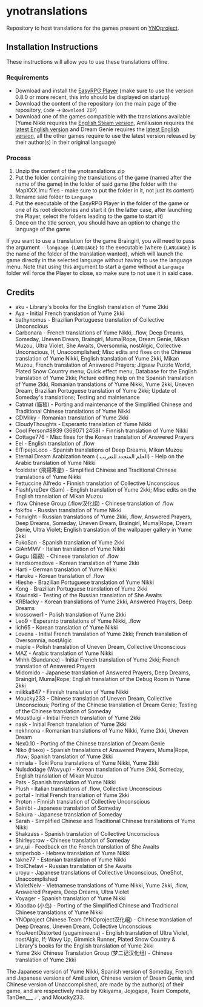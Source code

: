 # ynotranslations
Repository to host translations for the games present on [YNOproject](https://ynoproject.net).

## Installation Instructions
These instructions will allow you to use these translations offline.

### Requirements
* Download and install the [EasyRPG Player](https://easyrpg.org/player/downloads/) (make sure to use the version 0.8.0 or more recent, this info should be displayed on startup)
* Download the content of the repository (on the main page of the repository, `Code` -> `Download ZIP`)
* Download one of the games compatible with the translations available (Yume Nikki requires the [English Steam version](https://store.steampowered.com/app/650700/Yume_Nikki/), Amillusion requires the [latest English version](https://ynfg.yume.wiki/Amillusion#Download) and Dream Genie requires the [latest English version](https://ynfg.yume.wiki/Dream_Genie_(梦鬼)#Original), all the other games require to use the latest version released by their author(s) in their original language)

### Process
1. Unzip the content of the ynotranslations zip
2. Put the folder containing the translations of the game (named after the name of the game) in the folder of said game (the folder with the MapXXX.lmu files - make sure to put the folder in it, not just its content)
3. Rename said folder to `Language`
4. Put the executable of the EasyRPG Player in the folder of the game or one of its root directories and start it (in the latter case, after launching the Player, select the folders leading to the game to start it)
5. Once on the title screen, you should have an option to change the language of the game

If you want to use a translation for the game Braingirl, you will need to pass the argument `--language {LANGUAGE}` to the executable (where `{LANGUAGE}` is the name of the folder of the translation wanted), which will launch the game directly in the selected language without having to use the language menu. Note that using this argument to start a game without a `Language` folder will force the Player to close, so make sure to not use it in said case.

## Credits
* aku - Library's books for the English translation of Yume 2kki
* Aya - Initial French translation of Yume 2kki
* bathynomus - Brazilian Portuguese translation of Collective Unconscious
* Carbonara - French translations of Yume Nikki, .flow, Deep Dreams, Someday, Uneven Dream, Braingirl, Muma|Rope, Dream Genie, Mikan Muzou, Ultra Violet, She Awaits, Oversomnia, nostAlgic, Collective Unconscious, If, Unaccomplished; Misc edits and fixes on the Chinese translation of Yume Nikki, English translation of Yume 2kki, Mikan Muzou, French translation of Answered Prayers; Jigsaw Puzzle World, Plated Snow Country menu, Quick effect menu, Database for the English translation of Yume 2kki; Picture editing help on the Spanish translation of Yume 2kki, Romanian translations of Yume Nikki, Yume 2kki, Uneven Dream, Brazilian Portuguese translation of Yume 2kki; Update of Someday's translations; Testing and maintenance
* Catmat (貓毯) - Porting and maintenance of the Simplified Chinese and Traditional Chinese translations of Yume Nikki
* CDMilky - Romanian translation of Yume 2kki
* CloudyThoughts - Esperanto translation of Yume Nikki
* Cool Person#8939 (369071 2458) - Finnish translation of Yume Nikki
* Cottage776 - Misc fixes for the Korean translation of Answered Prayers
* Eel - English translation of .flow
* ElTipejoLoco - Spanish translations of Deep Dreams, Mikan Muzou
* Eternal Dream Arabization team ( الحلم المتجدد للتعريب) - Help on the Arabic translation of Yume Nikki
* fcoldstar (飛揚寒星) - Simplified Chinese and Traditional Chinese translations of Yume Nikki
* Fettuccine Alfredo - Finnish translation of Collective Unconscious
* FlashfyreDev (Sam) - English translation of Yume 2kki; Misc edits on the English translation of Mikan Muzou
* .flow Chinese Group (.flow汉化组) - Chinese translation of .flow
* fokifox - Russian translation of Yume Nikki
* Fonvight - Russian translations of Yume 2kki, .flow, Answered Prayers, Deep Dreams, Someday, Uneven Dream, Braingirl, Muma|Rope, Dream Genie, Ultra Violet; English translation of the wallpaper gallery in Yume 2kki
* FukoSan - Spanish translation of Yume 2kki
* GiAnMMV - Italian translation of Yume Nikki
* Gugu (菇菇) - Chinese translation of .flow
* handsomedove - Korean translation of Yume 2kki
* Harti - German translation of Yume Nikki
* Haruku - Korean translation of .flow
* Hieshe - Brazilian Portuguese translation of Yume Nikki
* Kong - Brazilian Portuguese translation of Yume 2kki
* Kowinski - Testing of the Russian translation of She Awaits
* KRBlacky - Korean translations of Yume 2kki, Answered Prayers, Deep Dreams
* krossower1 - Polish translation of Yume 2kki
* Leo9 - Esperanto translations of Yume Nikki, .flow
* lich65 - Korean translation of Yume Nikki
* Lovena - Initial French translation of Yume 2kki; French translation of Oversomnia, nostAlgic
* maple - Polish translation of Uneven Dream, Collective Unconscious
* MAZ - Arabic translation of Yume Nikki
* Mhhh (Sundance) - Initial French translation of Yume 2kki; French translation of Answered Prayers
* Midomido - Japanese translation of Answered Prayers, Deep Dreams, Braingirl, Muma|Rope; English translation of the Debug Room in Yume 2kki
* miikka847 - Finnish translation of Yume Nikki
* Moucky233 - Chinese translation of Uneven Dream, Collective Unconscious; Porting of the Chinese translation of Dream Genie; Testing of the Chinese translation of Someday
* Moustluigi - Initial French translation of Yume 2kki
* nask - Initial French translation of Yume 2kki
* nekhnona - Romanian translations of Yume Nikki, Yume 2kki, Uneven Dream
* Nex0.10 - Porting of the Chinese translation of Dream Genie
* Niko (Нико) - Spanish translations of Answered Prayers, Muma|Rope, .flow; Spanish translation of Yume 2kki
* nimiala - Toki Pona translations of Yume Nikki, Yume 2kki
* Nulsdodage (Wavyup) - Korean translation of Yume 2kki, Someday, English translation of Mikan Muzou
* Pats - Spanish translation of Yume Nikki
* Plush - Italian translations of .flow, Collective Unconscious
* portal - Initial French translation of Yume 2kki
* Proton - Finnish translation of Collective Unconscious
* Sainibi - Japanese translation of Someday
* Sakura - Japanese translation of Someday
* Sarah - Simplified Chinese and Traditional Chinese translations of Yume Nikki
* Shakzass - Spanish translation of Collective Unconscious
* Shirleycrow - Chinese translation of Someday
* srv_ui - Feedback on the French translation of She Awaits
* sniperbob - Hebrew translation of Yume Nikki
* takne77 - Estonian translation of Yume Nikki
* TrolChelavi - Russian translation of She Awaits
* uroyu - Japanese translations of Collective Unconscious, OneShot, Unaccomplished
* VioletNeiv - Vietnamese translations of Yume Nikki, Yume 2kki, .flow, Answered Prayers, Deep Dreams, Ultra Violet
* Voyager - Spanish translation of Yume Nikki
* Xiaodao (小岛) - Porting of the Simplified Chinese and Traditional Chinese translations of Yume Nikki
* YNOproject Chinese Team (YNOproject汉化组) - Chinese translation of Deep Dreams, Uneven Dream, Collective Unconscious
* YouArentDistorted (yugamineena) - English translation of Ultra Violet, nostAlgic, If; Wavy Up, Gimmick Runner, Plated Snow Country & Library's books for the English translation of Yume 2kki
* Yume 2kki Chinese Translation Group (梦二记汉化组) - Chinese translation of Yume 2kki
  
The Japanese version of Yume Nikki, Spanish version of Someday, French and Japanese versions of Amillusion, Chinese version of Dream Genie, and Chinese version of Unaccomplished, are made by the author(s) of their game, and are respectively made by Kikiyama, Jojogape, Team Compote, TanDen___ ☄, and Moucky233.
